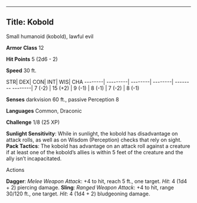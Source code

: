 -------------------------
Title: Kobold
-------------------------


Small humanoid (kobold), lawful evil

**Armor Class** 12

**Hit Points** 5 (2d6 - 2)

**Speed** 30 ft.

  STR|      DEX|       CON|      INT|      WIS|      CHA
  --------| ---------| --------| --------| -------- --------|
   7 (-2)   | 15 (+2)   | 9 (-1)   | 8 (-1)   | 7 (-2)   | 8 (-1)

**Senses** darkvision 60 ft., passive Perception 8

**Languages** Common, Draconic

**Challenge** 1/8 (25 XP)


**Sunlight Sensitivity**: While in sunlight, the kobold has
    disadvantage on attack rolls, as well as on Wisdom (Perception)
    checks that rely on sight.
**Pack Tactics**: The kobold has advantage on an attack roll against
    a creature if at least one of the kobold’s allies is within 5 feet
    of the creature and the ally isn’t incapacitated.


Actions

**Dagger**: *Melee Weapon Attack*: +4 to hit, reach 5 ft.,
    one target. *Hit*: 4 (1d4 + 2) piercing damage.
**Sling**: *Ranged Weapon Attack*: +4 to hit, range 30/120 ft.,
    one target. *Hit*: 4 (1d4 + 2) bludgeoning damage.


